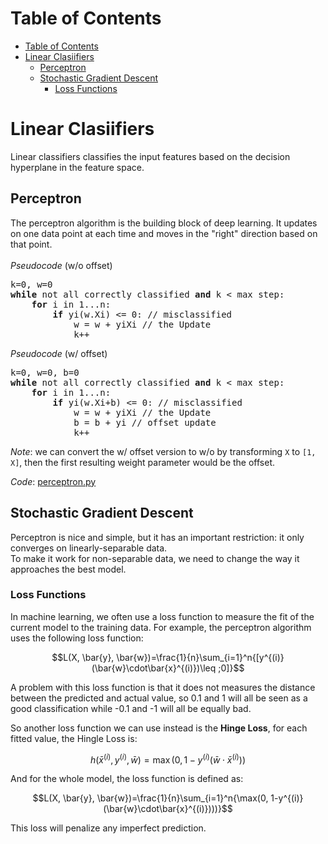 <link rel="stylesheet" href="https://cdn.jsdelivr.net/npm/katex@0.10.2/dist/katex.min.css" integrity="sha384-yFRtMMDnQtDRO8rLpMIKrtPCD5jdktao2TV19YiZYWMDkUR5GQZR/NOVTdquEx1j" crossorigin="anonymous">
<script defer src="https://cdn.jsdelivr.net/npm/katex@0.10.2/dist/katex.min.js" integrity="sha384-9Nhn55MVVN0/4OFx7EE5kpFBPsEMZxKTCnA+4fqDmg12eCTqGi6+BB2LjY8brQxJ" crossorigin="anonymous"></script>
<script defer src="https://cdn.jsdelivr.net/npm/katex@0.10.2/dist/contrib/auto-render.min.js" integrity="sha384-kWPLUVMOks5AQFrykwIup5lo0m3iMkkHrD0uJ4H5cjeGihAutqP0yW0J6dpFiVkI" crossorigin="anonymous" onload="renderMathInElement(document.body);"></script>

# Table of Contents
- [Table of Contents](#table-of-contents)
- [Linear Clasiifiers](#linear-clasiifiers)
  - [Perceptron](#perceptron)
  - [Stochastic Gradient Descent](#stochastic-gradient-descent)
    - [Loss Functions](#loss-functions)

# Linear Clasiifiers
Linear classifiers classifies the input features based on the decision hyperplane in the feature space.

## Perceptron
The perceptron algorithm is the building block of deep learning. It updates on one data point at each time and moves in the "right" direction based on that point. <br><br>
*Pseudocode* (w/o offset)
<pre>
k=0, w=0
<b>while</b> not all correctly classified <b>and</b> k < max step:
    <b>for</b> i in 1...n:
        <b>if</b> yi(w.Xi) <= 0: // misclassified
            w = w + yiXi // the Update
            k++
</pre>
*Pseudocode* (w/ offset)
<pre>
k=0, w=0, b=0
<b>while</b> not all correctly classified <b>and</b> k < max step:
    <b>for</b> i in 1...n:
        <b>if</b> yi(w.Xi+b) <= 0: // misclassified
            w = w + yiXi // the Update
            b = b + yi // offset update
            k++
</pre>
*Note*: we can convert the w/ offset version to w/o by transforming `X` to `[1, X]`, then the first resulting weight parameter would be the offset.

*Code*: [perceptron.py](https://github.com/xianglous/ml-replica/blob/main/Linear%20Classifiers/perceptron.py)

## Stochastic Gradient Descent
Perceptron is nice and simple, but it has an important restriction: it only converges on linearly-separable data. <br>
To make it work for non-separable data, we need to change the way it approaches the best model. 

### Loss Functions
In machine learning, we often use a loss function to measure the fit of the current model to the training data. For example, the perceptron algorithm uses the following loss function:

$$L(X, \bar{y}, \bar{w})=\frac{1}{n}\sum_{i=1}^n{[y^{(i)}(\bar{w}\cdot\bar{x}^{(i)})\leq ;0]}$$

A problem with this loss function is that it does not measures the distance between the predicted and actual value, so 0.1 and 1 will all be seen as a good classification while -0.1 and -1 will all be equally bad. <br>

So another loss function we can use instead is the **Hinge Loss**, for each fitted value, the Hingle Loss is:

$$h(\bar{x}^{(i)}, y^{(i)}, \bar{w})=\max(0, 1-y^{(i)}(\bar{w}\cdot\bar{x}^{(i)}))$$

And for the whole model, the loss function is defined as:

$$L(X, \bar{y}, \bar{w})=\frac{1}{n}\sum_{i=1}^n{\max(0, 1-y^{(i)}(\bar{w}\cdot\bar{x}^{(i)})))}$$

This loss will penalize any imperfect prediction.
